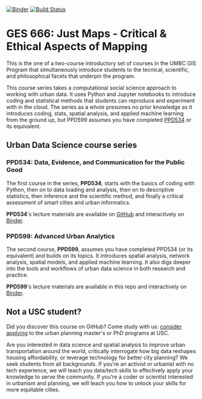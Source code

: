 [![Binder](https://mybinder.org/badge_logo.svg)](https://mybinder.org/v2/gh/gboeing/ppd599/main?urlpath=lab)
[![Build Status](https://github.com/gboeing/ppd599/workflows/tests/badge.svg?branch=main)](https://github.com/gboeing/ppd599/actions?query=workflow%3A%22tests%22)


# GES 666: Just Maps - Critical & Ethical Aspects of Mapping

This is the one of a two-course introductory set of courses in the UMBC GIS Program that simultaneously introduce students to the tecnical, scientific, and philosophical facets that underpin the program.

This course series takes a computational social science approach to working with urban data. It uses Python and Jupyter notebooks to introduce coding and statistical methods that students can reproduce and experiment with in the cloud. The series as a whole presumes no prior knowledge as it introduces coding, stats, spatial analysis, and applied machine learning from the ground up, but PPD599 assumes you have completed [PPD534](https://github.com/gboeing/ppd534) or its equivalent.


## Urban Data Science course series

### PPD534: Data, Evidence, and Communication for the Public Good

The first course in the series, **PPD534**, starts with the basics of coding with Python, then on to data loading and analysis, then on to descriptive statistics, then inference and the scientific method, and finally a critical assessment of smart cities and urban informatics.

**PPD534**'s lecture materials are available on [GitHub](https://github.com/gboeing/ppd534) and interactively on [Binder](https://mybinder.org/v2/gh/gboeing/ppd534/main).


### PPD599: Advanced Urban Analytics

The second course, **PPD599**, assumes you have completed PPD534 (or its equivalent) and builds on its topics. It introduces spatial analysis, network analysis, spatial models, and applied machine learning. It also digs deeper into the tools and workflows of urban data science in both research and practice.

**PPD599**'s lecture materials are available in this repo and interactively on [Binder](https://mybinder.org/v2/gh/gboeing/ppd599/main).


## Not a USC student?

Did you discover this course on GitHub? Come study with us: [consider applying](https://geoffboeing.com/lab/) to the urban planning master's or PhD programs at USC.

Are you interested in data science and spatial analysis to improve urban transportation around the world, critically interrogate how big data reshapes housing affordability, or leverage technology for better city planning? We seek students from all backgrounds. If you're an activist or urbanist with no tech experience, we will teach you data/tech skills to effectively apply your knowledge to serve the community. If you're a coder or scientist interested in urbanism and planning, we will teach you how to unlock your skills for more equitable cities.
